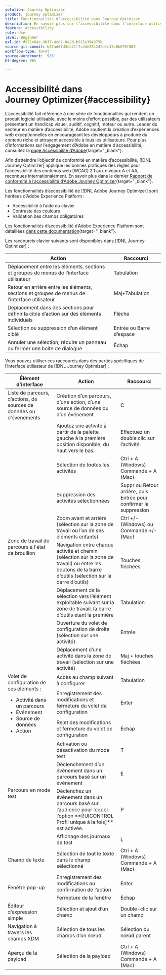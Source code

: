 ```yaml
---
solution: Journey Optimizer
product: journey optimizer
title: Fonctionnalités d’accessibilité dans Journey Optimizer
description: En savoir plus sur l’accessibilité dans l’interface utilisateur de Journey Optimizer
feature: Accessibility
role: User
level: Beginner
exl-id: d971c04c-9b37-4cd7-8a2d-b915e394079b
source-git-commit: b37ad6fd3eb41f7cdde28c24fefc13c8b676f803
workflow-type: tm+mt
source-wordcount: '535'
ht-degree: 96%

---
```


# Accessibilité dans Journey Optimizer{#accessibility}

L’accessibilité fait référence à une série de fonctionnalités qui rendent un produit logiciel utilisable, avec le moins d’effort possible, par des utilisateurs présentant un handicap visuel, auditif, cognitif, moteur ou autre. Leader du secteur en matière d’accessibilité, Adobe soutient la création d’expériences web exceptionnelles en encourageant les développeurs à produire du contenu riche et attrayant accessible à tous les utilisateurs. Pour plus d’informations sur l’engagement d’Adobe en matière d’accessibilité, consultez la [page Accessibilité d’Adobe](https://www.adobe.com/accessibility.html){target="_blank"}.

Afin d’atteindre l’objectif de conformité en matière d’accessibilité, [!DNL Journey Optimizer] applique les bonnes pratiques des règles pour l’accessibilité des contenus web (WCAG) 2.1 aux niveaux A et AA, reconnues internationalement. En savoir plus dans le dernier [Rapport de conformité à l’accessibilité d’Adobe Journey Optimizer](https://www.adobe.com/accessibility/compliance/adobe-journey-optimizer-2022.html){target="_blank"}.


Les fonctionnalités d’accessibilité de [!DNL Adobe Journey Optimizer] sont héritées d’Adobe Experience Platform :

* Accessibilité à l’aide du clavier
* Contraste des couleurs
* Validation des champs obligatoires

Les fonctionnalités d’accessibilité d’Adobe Experience Platform sont détaillées [dans cette documentation](https://experienceleague.adobe.com/docs/experience-platform/accessibility/features.html?lang=fr){target="_blank"}.

Les raccourcis clavier suivants sont disponibles dans [!DNL Journey Optimizer] :

| Action | Raccourci |
| --- | --- |
| Déplacement entre les éléments, sections et groupes de menus de l’interface utilisateur | Tabulation |
| Retour en arrière entre les éléments, sections et groupes de menus de l’interface utilisateur | Maj+Tabulation |
| Déplacement dans des sections pour définir la cible d’action sur des éléments individuels | Flèche |
| Sélection ou suppression d’un élément ciblé | Entrée ou Barre d’espace |
| Annuler une sélection, réduire un panneau ou fermer une boîte de dialogue | Échap |

Vous pouvez utiliser ces raccourcis dans des parties spécifiques de l’interface utilisateur de [!DNL Journey Optimizer] :

<table>
  <thead>
    <tr>
      <th>Élément d’interface</th>
      <th>Action</th>
      <th>Raccourci</th>
    </tr>
  </thead>
  <tr>
    <td>Liste de parcours, d’actions, de sources de données ou d’événements</td>
    <td>Création d’un parcours, d’une action, d’une source de données ou d’un événement</td>
    <td>C</td>
  </tr>
  <tr>
    <td rowspan="8">Zone de travail de parcours à l'état de brouillon</td>
    <td>Ajoutez une activité à partir de la palette gauche à la première position disponible, du haut vers le bas.</td>
    <td>Effectuez un double clic sur l’activité.</td>
  </tr>
  <tr>
    <td>Sélection de toutes les activités</td>
    <td>Ctrl + A (Windows)<br/>Commande + A (Mac)</td>
  </tr>
  <tr>
    <td>Suppression des activités sélectionnées</td>
    <td>Suppr ou Retour arrière, puis Entrée pour confirmer la suppression</td>
  </tr>
  <tr>
    <td>Zoom avant et arrière (sélection sur la zone de travail ou l’un de ses éléments enfants)</td>
    <td>Ctrl +/- (Windows) ou Commande +/- (Mac)</td>
  </tr>  
  <tr>
    <td>Navigation entre chaque activité et chemin (sélection sur la zone de travail) ou entre les boutons de la barre d’outils (sélection sur la barre d’outils)</td>
    <td>Touches fléchées</td>
  </tr>   
  <tr>
    <td>Déplacement de la sélection vers l’élément exploitable suivant sur la zone de travail, la barre d’outils étant la première</td>
    <td>Tabulation</td>
  </tr>  
  <tr>
    <td>Ouverture du volet de configuration de droite (sélection sur une activité)</td>
    <td>Entrée</td>
  </tr>   
  <tr>
    <td>Déplacement d’une activité dans la zone de travail (sélection sur une activité)</td>
    <td>Maj + touches fléchées</td>
  </tr>  
  <tr>
  <td rowspan="3">
  Volet de configuration de ces éléments :
<ul>
  <li>Activité dans un parcours</li>
  <li>Événement</li>
  <li>Source de données</li>
  <li>Action</li>
</ul>
  </td>
    <td>Accès au champ suivant à configurer</td>
    <td>Tabulation</td>
  </tr>
  <tr>
    <td>Enregistrement des modifications et fermeture du volet de configuration</td>
    <td>Enter</td>
  </tr>
  <tr>
    <td>Rejet des modifications et fermeture du volet de configuration</td>
    <td>Échap</td>
  </tr>
  <tr>
    <td rowspan="4">Parcours en mode test</td>
    <td>Activation ou désactivation du mode test</td>
    <td>T</td>
  </tr>
  <tr>
    <td>Déclenchement d’un événement dans un parcours basé sur un événement</td>
    <td>E</td>
  </tr>
  <tr>
    <td>Déclenchez un événement dans un parcours basé sur l’audience pour lequel l’option **[!UICONTROL Profil unique à la fois]** est activée.</td>
    <td>P</td>
  </tr>
  <tr>
    <td>Affichage des journaux de test</td>
    <td>L</td>
  </tr>
<!-- //Ajouter ce raccourci quand il marchera (actuellement, le raccourci Ctrl/Cmd+F du navigateur a priorité sur celui de AJO).//
  <tr>
    <td>Page with a search bar</td>
    <td>Select the search bar</td>
    <td>Ctrl/Command + F</td>
  </tr>
-->
  <tr>
    <td>Champ de texte</td>
    <td>Sélection de tout le texte dans le champ sélectionné</td>
    <td>Ctrl + A (Windows)<br/>Commande + A (Mac)</td>
  </tr>
  <tr>
    <td rowspan="2">Fenêtre pop-up</td>
    <td>Enregistrement des modifications ou confirmation de l’action</td>
    <td>Enter</td>
  </tr>
  <tr>
    <td>Fermeture de la fenêtre</td>
    <td>Échap</td>
  </tr>
  <tr>
    <td>Éditeur d’expression simple</td>
    <td>Sélection et ajout d’un champ</td>
    <td>Double-clic sur un champ</td>
  </tr>
  <tr>
    <td>Navigation à travers les champs XDM</td>
    <td>Sélection de tous les champs d’un nœud</td>
    <td>Sélection du nœud parent</td>
  </tr>
  <tr>
    <td>Aperçu de la payload</td>
    <td>Sélection de la payload</td>
    <td>Ctrl + A (Windows)<br/>Commande + A (Mac)</td>
  </tr>
</table>

